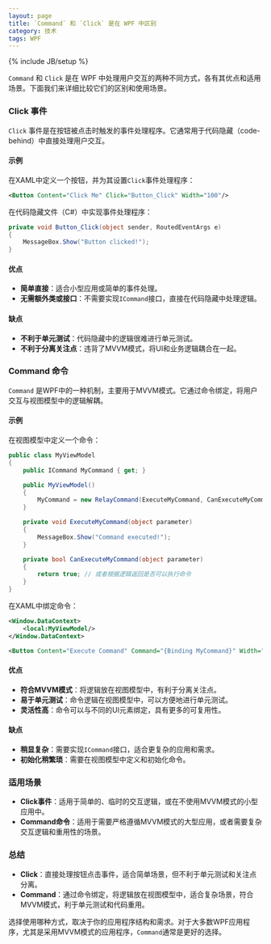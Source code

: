 ```yaml
---
layout: page
title: `Command` 和 `Click` 是在 WPF 中区别
category: 技术
tags: WPF
---
```

{% include JB/setup %}

`Command` 和 `Click` 是在 WPF 中处理用户交互的两种不同方式，各有其优点和适用场景。下面我们来详细比较它们的区别和使用场景。

### Click 事件
`Click` 事件是在按钮被点击时触发的事件处理程序。它通常用于代码隐藏（code-behind）中直接处理用户交互。

#### 示例
在XAML中定义一个按钮，并为其设置`Click`事件处理程序：
```xml
<Button Content="Click Me" Click="Button_Click" Width="100"/>
```
在代码隐藏文件（C#）中实现事件处理程序：
```csharp
private void Button_Click(object sender, RoutedEventArgs e)
{
    MessageBox.Show("Button clicked!");
}
```

#### 优点
- **简单直接**：适合小型应用或简单的事件处理。
- **无需额外类或接口**：不需要实现`ICommand`接口，直接在代码隐藏中处理逻辑。

#### 缺点
- **不利于单元测试**：代码隐藏中的逻辑很难进行单元测试。
- **不利于分离关注点**：违背了MVVM模式，将UI和业务逻辑耦合在一起。

### Command 命令
`Command` 是WPF中的一种机制，主要用于MVVM模式。它通过命令绑定，将用户交互与视图模型中的逻辑解耦。

#### 示例
在视图模型中定义一个命令：
```csharp
public class MyViewModel
{
    public ICommand MyCommand { get; }

    public MyViewModel()
    {
        MyCommand = new RelayCommand(ExecuteMyCommand, CanExecuteMyCommand);
    }

    private void ExecuteMyCommand(object parameter)
    {
        MessageBox.Show("Command executed!");
    }

    private bool CanExecuteMyCommand(object parameter)
    {
        return true; // 或者根据逻辑返回是否可以执行命令
    }
}
```

在XAML中绑定命令：
```xml
<Window.DataContext>
    <local:MyViewModel/>
</Window.DataContext>

<Button Content="Execute Command" Command="{Binding MyCommand}" Width="100"/>
```

#### 优点
- **符合MVVM模式**：将逻辑放在视图模型中，有利于分离关注点。
- **易于单元测试**：命令逻辑在视图模型中，可以方便地进行单元测试。
- **灵活性高**：命令可以与不同的UI元素绑定，具有更多的可复用性。

#### 缺点
- **稍显复杂**：需要实现`ICommand`接口，适合更复杂的应用和需求。
- **初始化稍繁琐**：需要在视图模型中定义和初始化命令。

### 适用场景
- **Click事件**：适用于简单的、临时的交互逻辑，或在不使用MVVM模式的小型应用中。
- **Command命令**：适用于需要严格遵循MVVM模式的大型应用，或者需要复杂交互逻辑和重用性的场景。

### 总结
- **Click**：直接处理按钮点击事件，适合简单场景，但不利于单元测试和关注点分离。
- **Command**：通过命令绑定，将逻辑放在视图模型中，适合复杂场景，符合MVVM模式，利于单元测试和代码重用。

选择使用哪种方式，取决于你的应用程序结构和需求。对于大多数WPF应用程序，尤其是采用MVVM模式的应用程序，`Command`通常是更好的选择。